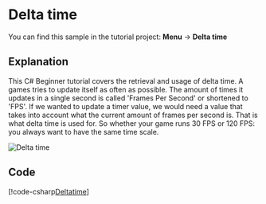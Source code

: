 # Delta time
You can find this sample in the tutorial project: **Menu** -> **Delta time** 

## Explanation
This C# Beginner tutorial covers the retrieval and usage of delta time. A games tries to update itself as often as possible. The amount of times it updates in a single second is called 'Frames Per Second' or shortened to 'FPS'. If we wanted to update a timer value, we would need a value that takes into account what the current amount of frames per second is. That is what delta time is used for. So whether your game runs 30 FPS or 120 FPS: you always want to have the same time scale.

![Delta time](media/deltatime.png)

## Code
[!code-csharp[Deltatime](..\..\..\..\xenko\samples\Tutorials\CSharpBeginner\CSharpBeginner\CSharpBeginner.Game\Code\DeltaTimeDemo.cs)]
